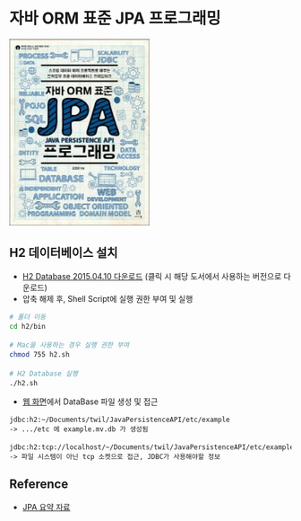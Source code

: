 # 자바 ORM 표준 JPA 프로그래밍

<a href="http://www.kyobobook.co.kr/product/detailViewKor.laf?ejkGb=KOR&mallGb=KOR&barcode=9788960777330&orderClick=LAG&Kc=">
  <img src="./Image/Java ORM Standard JPA Programing cover.jpeg" width="250" height="50%">
</a>

## H2 데이터베이스 설치
- [H2 Database 2015.04.10 다운로드](https://h2database.com/h2-2015-04-10.zip) (클릭 시 해당 도서에서 사용하는 버전으로 다운로드)
- 압축 해제 후, Shell Script에 실행 권한 부여 및 실행
```sh
# 폴더 이동
cd h2/bin

# Mac을 사용하는 경우 실행 권한 부여
chmod 755 h2.sh

# H2 Database 실행
./h2.sh
``` 
- [웹 화면](http://localhost:8082/)에서 DataBase 파일 생성 및 접근
```
jdbc:h2:~/Documents/twil/JavaPersistenceAPI/etc/example
-> .../etc 에 example.mv.db 가 생성됨

jdbc:h2:tcp://localhost/~/Documents/twil/JavaPersistenceAPI/etc/example
-> 파일 시스템이 아닌 tcp 소켓으로 접근, JDBC가 사용해야할 정보
```

## Reference
- [JPA 요약 자료](https://ultrakain.gitbooks.io/jpa/content/)